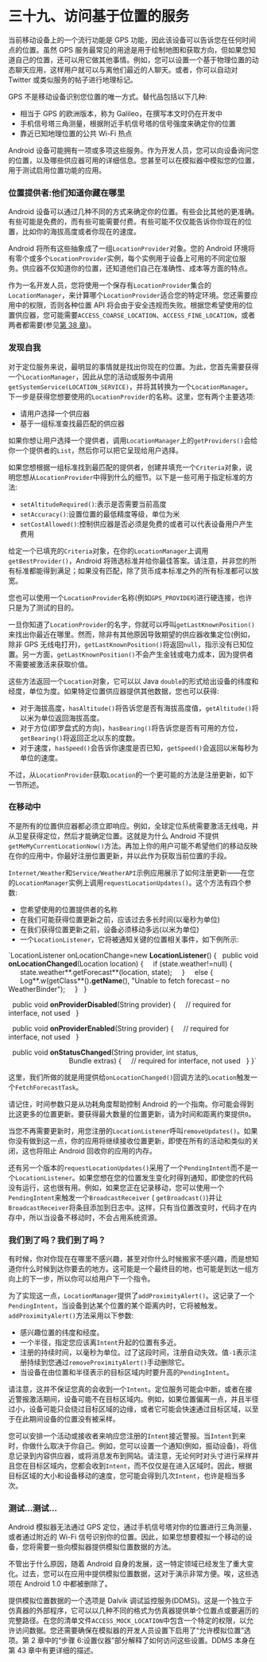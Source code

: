 # 三十九、访问基于位置的服务

当前移动设备上的一个流行功能是 GPS 功能，因此该设备可以告诉您在任何时间点的位置。虽然 GPS 服务最常见的用途是用于绘制地图和获取方向，但如果您知道自己的位置，还可以用它做其他事情。例如，您可以设置一个基于物理位置的动态聊天应用，这样用户就可以与离他们最近的人聊天。或者，你可以自动对 Twitter 或类似服务的帖子进行地理标记。

GPS 不是移动设备识别您位置的唯一方式。替代品包括以下几种:

*   相当于 GPS 的欧洲版本，称为 Galileo，在撰写本文时仍在开发中
*   手机信号塔三角测量，根据附近手机信号塔的信号强度来确定你的位置
*   靠近已知地理位置的公共 Wi-Fi 热点

Android 设备可能拥有一项或多项这些服务。作为开发人员，您可以向设备询问您的位置，以及哪些供应器可用的详细信息。您甚至可以在模拟器中模拟您的位置，用于测试启用位置功能的应用。

### 位置提供者:他们知道你藏在哪里

Android 设备可以通过几种不同的方式来确定你的位置。有些会比其他的更准确。有些可能是免费的，而有些可能需要付费。有些可能不仅仅能告诉你你现在的位置，比如你的海拔高度或者你现在的速度。

Android 将所有这些抽象成了一组`LocationProvider`对象。您的 Android 环境将有零个或多个`LocationProvider`实例，每个实例用于设备上可用的不同定位服务。供应器不仅知道你的位置，还知道他们自己在准确性、成本等方面的特点。

作为一名开发人员，您将使用一个保存有`LocationProvider`集合的`LocationManager`，来计算哪个`LocationProvider`适合您的特定环境。您还需要应用中的权限，否则各种位置 API 将会由于安全违规而失败。根据您希望使用的位置供应器，您可能需要`ACCESS_COARSE_LOCATION`、`ACCESS_FINE_LOCATION`，或者两者都需要(参见[第 38 章](38.html#ch38))。

### 发现自我

对于定位服务来说，最明显的事情就是找出你现在的位置。为此，您首先需要获得一个`LocationManager`，因此从您的活动或服务中调用`getSystemService(LOCATION_SERVICE)`，并将其转换为一个`LocationManager`。下一步是获得您想要使用的`LocationProvider`的名称。这里，您有两个主要选项:

*   请用户选择一个供应器
*   基于一组标准查找最匹配的供应器

如果你想让用户选择一个提供者，调用`LocationManager`上的`getProviders()`会给你一个提供者的`List`，然后你可以把它呈现给用户选择。

如果您想根据一组标准找到最匹配的提供者，创建并填充一个`Criteria`对象，说明您想从`LocationProvider`中得到什么的细节。以下是一些可用于指定标准的方法:

*   `setAltitudeRequired()`:表示是否需要当前高度
*   `setAccuracy()`:设置位置的最低精度等级，单位为米
*   `setCostAllowed()`:控制供应器是否必须是免费的或者可以代表设备用户产生费用

给定一个已填充的`Criteria`对象，在你的`LocationManager`上调用`getBestProvider()`，Android 将筛选标准并给你最佳答案。请注意，并非您的所有标准都能得到满足；如果没有匹配，除了货币成本标准之外的所有标准都可以放宽。

您也可以使用一个`LocationProvider`名称(例如`GPS_PROVIDER`)进行硬连接，也许只是为了测试的目的。

一旦你知道了`LocationProvider`的名字，你就可以呼叫`getLastKnownPosition()`来找出你最近在哪里。然而，除非有其他原因导致期望的供应器收集定位(例如，除非 GPS 无线电打开)，`getLastKnownPosition()`将返回`null`，指示没有已知位置。另一方面，`getLastKnownPosition()`不会产生金钱或电力成本，因为提供者不需要被激活来获取价值。

这些方法返回一个`Location`对象，它可以以 Java `double`的形式给出设备的纬度和经度，单位为度。如果特定位置供应器提供其他数据，您也可以获得:

*   对于海拔高度，`hasAltitude()`将告诉您是否有海拔高度值，`getAltitude()`将以米为单位返回海拔高度。
*   对于方位(即罗盘式的方向)，`hasBearing()`将告诉您是否有可用的方位，`getBearing()`将返回正北以东的度数。
*   对于速度，`hasSpeed()`会告诉你速度是否已知，`getSpeed()`会返回以米每秒为单位的速度。

不过，从`LocationProvider`获取`Location`的一个更可能的方法是注册更新，如下一节所述。

### 在移动中

不是所有的位置供应器都必须立即响应。例如，全球定位系统需要激活无线电，并从卫星获得定位，然后才能确定位置。这就是为什么 Android 不提供`getMeMyCurrentLocationNow()`方法。再加上你的用户可能不希望他们的移动反映在你的应用中，你最好注册位置更新，并以此作为获取当前位置的手段。

`Internet/Weather`和`Service/WeatherAPI`示例应用展示了如何注册更新——在您的`LocationManager`实例上调用`requestLocationUpdates()`。这个方法有四个参数:

*   您希望使用的位置提供者的名称
*   在我们可能获得位置更新之前，应该过去多长时间(以毫秒为单位)
*   在我们获得位置更新之前，设备必须移动多远(以米为单位)
*   一个`LocationListener`，它将被通知关键的位置相关事件，如下例所示:

`LocationListener onLocationChange=new **LocationListener**() {
  public void **onLocationChanged**(Location location) {
    if (state.weather!=null) {
      state.weather**.getForecast**(location, state);
    }
    else {
      Log**.w(getClass**()**.getName**(), "Unable to fetch forecast – no WeatherBinder");
    }
  }

  public void **onProviderDisabled**(String provider) {
    // required for interface, not used
  }

  public void **onProviderEnabled**(String provider) {
    // required for interface, not used
  }

  public void **onStatusChanged**(String provider, int status,
                               Bundle extras) {
    // required for interface, not used
  }
}`

这里，我们所做的就是用提供给`onLocationChanged()`回调方法的`Location`触发一个`FetchForecastTask`。

请记住，时间参数只是从功耗角度帮助控制 Android 的一个指南。你可能会得到比这更多的位置更新。要获得最大数量的位置更新，请为时间和距离约束提供`0`。

当您不再需要更新时，用您注册的`LocationListener`呼叫`removeUpdates()`。如果你没有做到这一点，你的应用将继续接收位置更新，即使在所有的活动和类似的关闭，这也将阻止 Android 回收你的应用的内存。

还有另一个版本的`requestLocationUpdates()`采用了一个`PendingIntent`而不是一个`LocationListener`。如果您想在您的位置发生变化时得到通知，即使您的代码没有运行，这也很有用。例如，如果您正在记录移动，您可以使用一个`PendingIntent`来触发一个`BroadcastReceiver` ( `getBroadcast()`)并让`BroadcastReceiver`将条目添加到日志中。这样，只有当位置改变时，代码才在内存中，所以当设备不移动时，不会占用系统资源。

### 我们到了吗？我们到了吗？

有时候，你对你现在在哪里不感兴趣，甚至对你什么时候搬家不感兴趣，而是想知道你什么时候到达你要去的地方。这可能是一个最终目的地，也可能是到达一组方向上的下一步，所以你可以给用户下一个指令。

为了实现这一点，`LocationManager`提供了`addProximityAlert()`。这记录了一个`PendingIntent`，当设备到达某个位置的某个距离内时，它将被触发。`addProximityAlert()`方法采用以下参数:

*   感兴趣位置的纬度和经度。
*   一个半径，指定您应该离`Intent`升起的位置有多近。
*   注册的持续时间，以毫秒为单位。过了这段时间，注册自动失效。值`-1`表示注册持续到您通过`removeProximityAlert()`手动删除它。
*   当设备在由位置和半径表示的目标区域内时要升高的`PendingIntent`。

请注意，这并不保证您真的会收到一个`Intent`。定位服务可能会中断，或者在接近警报激活期间，设备可能不在目标区域内。例如，如果位置偏离一点，并且半径过小，设备可能只会绕过目标区域的边缘，或者它可能会快速通过目标区域，以至于在此期间设备的位置没有被采样。

您可以安排一个活动或接收者来响应您注册的`Intent`接近警报。当`Intent`到来时，你做什么取决于你自己。例如，您可以设置一个通知(例如，振动设备)，将信息记录到内容供应器，或将消息发布到网站。请注意，无论何时对头寸进行采样并且您在目标区域内，您都会收到`Intent`，而不仅仅是在进入区域时。因此，根据目标区域的大小和设备移动的速度，您可能会得到几次`Intent`，也许是相当多次。

### 测试...测试...

Android 模拟器无法通过 GPS 定位，通过手机信号塔对你的位置进行三角测量，或者通过附近的 Wi-Fi 信号识别你的位置。因此，如果您想要模拟一个移动的设备，您将需要一些向模拟器提供模拟位置数据的方法。

不管出于什么原因，随着 Android 自身的发展，这一特定领域已经发生了重大变化。过去，您可以在应用中提供模拟位置数据，这对于演示非常方便。唉，这些选项在 Android 1.0 中都被删除了。

提供模拟位置数据的一个选项是 Dalvik 调试监控服务(DDMS)。这是一个独立于仿真器的外部程序，它可以以几种不同的格式为仿真器提供单个位置点或要遍历的完整路径。在您的清单文件`ACCESS_MOCK_LOCATION`中包含一个特定的权限，以允许访问数据。您还需要确保在模拟器的开发人员设置下启用了“允许模拟位置”选项。第 2 章中的“步骤 6:设置仪器”部分解释了如何访问这些设置。DDMS 本身在第 43 章中有更详细的描述。